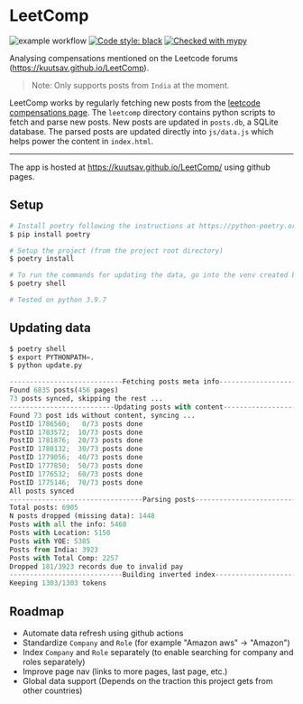 # LeetComp

![example workflow](https://github.com/kuutsav/LeetComp/actions/workflows/test-suite/badge.svg)
[![Code style: black](https://img.shields.io/badge/code%20style-black-000000.svg)](https://github.com/psf/black)
[![Checked with mypy](http://www.mypy-lang.org/static/mypy_badge.svg)](http://mypy-lang.org/)


Analysing compensations mentioned on the Leetcode forums (https://kuutsav.github.io/LeetComp).

> Note: Only supports posts from `India` at the moment.

LeetComp works by regularly fetching new posts from the [leetcode compensations page](https://leetcode.com/discuss/compensation). The `leetcomp` directory contains python scripts to fetch and parse new posts. New posts are updated in `posts.db`, a SQLite database. The parsed posts are updated directly into `js/data.js` which helps power the content in `index.html`.

---

The app is hosted at https://kuutsav.github.io/LeetComp/ using github pages.

## Setup

```bash
# Install poetry following the instructions at https://python-poetry.org/docs or use pip
$ pip install poetry

# Setup the project (from the project root directory)
$ poetry install

# To run the commands for updating the data, go into the venv created by poetry
$ poetry shell

# Tested on python 3.9.7
```

## Updating data

```python
$ poetry shell
$ export PYTHONPATH=.
$ python update.py

----------------------------Fetching posts meta info----------------------------
Found 6835 posts(456 pages)
73 posts synced, skipping the rest ...
--------------------------Updating posts with content---------------------------
Found 73 post ids without content, syncing ...
PostID 1786560;   0/73 posts done
PostID 1783572;  10/73 posts done
PostID 1781876;  20/73 posts done
PostID 1780132;  30/73 posts done
PostID 1779056;  40/73 posts done
PostID 1777850;  50/73 posts done
PostID 1776532;  60/73 posts done
PostID 1775146;  70/73 posts done
All posts synced
---------------------------------Parsing posts----------------------------------
Total posts: 6905
N posts dropped (missing data): 1448
Posts with all the info: 5468
Posts with Location: 5150
Posts with YOE: 5385
Posts from India: 3923
Posts with Total Comp: 2257
Dropped 181/3923 records due to invalid pay
----------------------------Building inverted index-----------------------------
Keeping 1303/1303 tokens
```

## Roadmap

- Automate data refresh using github actions
- Standardize `Company` and `Role` (for example "Amazon aws" -> "Amazon")
- Index `Company` and `Role` separately (to enable searching for company and roles separately)
- Improve page nav (links to more pages, last page, etc.)
- Global data support (Depends on the traction this project gets from other countries)
